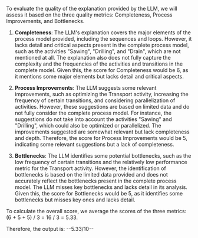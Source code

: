 To evaluate the quality of the explanation provided by the LLM, we will assess it based on the three quality metrics: Completeness, Process Improvements, and Bottlenecks.

1. **Completeness**: The LLM's explanation covers the major elements of the process model provided, including the sequences and loops. However, it lacks detail and critical aspects present in the complete process model, such as the activities "Sawing", "Drilling", and "Drain", which are not mentioned at all. The explanation also does not fully capture the complexity and the frequencies of the activities and transitions in the complete model. Given this, the score for Completeness would be 6, as it mentions some major elements but lacks detail and critical aspects.

2. **Process Improvements**: The LLM suggests some relevant improvements, such as optimizing the Transport activity, increasing the frequency of certain transitions, and considering parallelization of activities. However, these suggestions are based on limited data and do not fully consider the complete process model. For instance, the suggestions do not take into account the activities "Sawing" and "Drilling", which could also be optimized or parallelized. The improvements suggested are somewhat relevant but lack completeness and depth. Therefore, the score for Process Improvements would be 5, indicating some relevant suggestions but a lack of completeness.

3. **Bottlenecks**: The LLM identifies some potential bottlenecks, such as the low frequency of certain transitions and the relatively low performance metric for the Transport activity. However, the identification of bottlenecks is based on the limited data provided and does not accurately reflect the bottlenecks present in the complete process model. The LLM misses key bottlenecks and lacks detail in its analysis. Given this, the score for Bottlenecks would be 5, as it identifies some bottlenecks but misses key ones and lacks detail.

To calculate the overall score, we average the scores of the three metrics: (6 + 5 + 5) / 3 = 16 / 3 = 5.33.

Therefore, the output is:
--5.33/10--